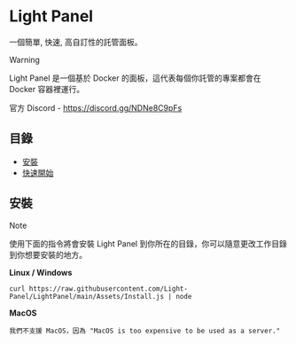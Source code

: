 # Light Panel

一個簡單, 快速, 高自訂性的託管面板。

> [!WARNING]
> Light Panel 是一個基於 Docker 的面板，這代表每個你託管的專案都會在 Docker 容器裡運行。

官方 Discord - https://discord.gg/NDNe8C9pFs

## 目錄

* [安裝](#安裝)
* [快速開始](#快速開始)

## 安裝

> [!NOTE]
> 使用下面的指令將會安裝 Light Panel 到你所在的目錄，你可以隨意更改工作目錄到你想要安裝的地方。

**Linux / Windows**
```
curl https://raw.githubusercontent.com/Light-Panel/LightPanel/main/Assets/Install.js | node
```

**MacOS**
```
我們不支援 MacOS，因為 "MacOS is too expensive to be used as a server."
```
